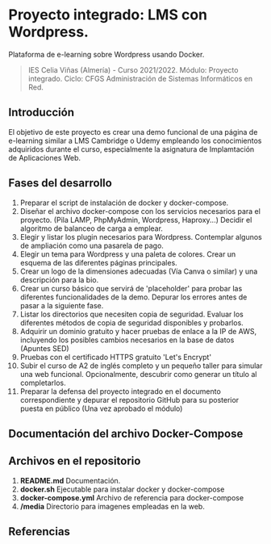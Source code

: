 # Proyecto integrado: LMS con Wordpress.
Plataforma de e-learning sobre Wordpress usando Docker.

> IES Celia Viñas (Almería) - Curso 2021/2022.
Módulo: Proyecto integrado.
Ciclo: CFGS Administración de Sistemas Informáticos en Red.

**Introducción**
------------
El objetivo de este proyecto es crear una demo funcional de una página de e-learning similar a LMS Cambridge o Udemy empleando los conocimientos adquiridos durante el curso, especialmente la asignatura de Implamtación de Aplicaciones Web.

**Fases del desarrollo**
------------

1. Preparar el script de instalación de docker y docker-compose.
2. Diseñar el archivo docker-compose con los servicios necesarios para el proyecto. (Pila LAMP, PhpMyAdmin, Wordpress, Haproxy...) Decidir el algoritmo de balanceo de carga a emplear.
3. Elegir y listar los plugin necesarios para Wordpress. Contemplar algunos de ampliación como una pasarela de pago.
4. Elegir un tema para Wordpress y una paleta de colores. Crear un esquema de las diferentes páginas principales.
5. Crear un logo de la dimensiones adecuadas (Vía Canva o similar) y una descripción para la bio.
6. Crear un curso básico que servirá de 'placeholder' para probar las diferentes funcionalidades de la demo. Depurar los errores antes de pasar a la siguiente fase.
7. Listar los directorios que necesiten copia de seguridad. Evaluar los diferentes métodos de copia de seguridad disponibles y probarlos.
8. Adquirir un dominio gratuito y hacer pruebas de enlace a la IP de AWS, incluyendo los posibles cambios necesarios en la base de datos (Apuntes SED)
9. Pruebas con el certificado HTTPS gratuito 'Let's Encrypt'
10. Subir el curso de A2 de inglés completo y un pequeño taller para simular una web funcional. Opcionalmente, descubrir como generar un título al completarlos.
11. Preparar la defensa del proyecto integrado en el documento correspondiente y depurar el repositorio GitHub para su posterior puesta en público (Una vez aprobado el módulo)


**Documentación del archivo Docker-Compose**
------------


**Archivos en el repositorio**
------------
1. **README.md** Documentación.
2. **docker.sh** Ejecutable para instalar docker y docker-compose
3. **docker-compose.yml** Archivo de referencia para docker-compose
4. **/media** Directorio para imagenes empleadas en la web.

**Referencias**
------------